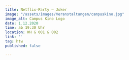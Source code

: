 ```yaml
---
title: Netflix-Party – Joker
image: "/assets/images/Veranstaltungen/campuskino.jpg"
image_alt: Campus Kino Logo
date: 1.12.2020
time: ab 19:30 Uhr
location: WH G 001 & 002
link: ''
tag: htw
published: false

---
```

